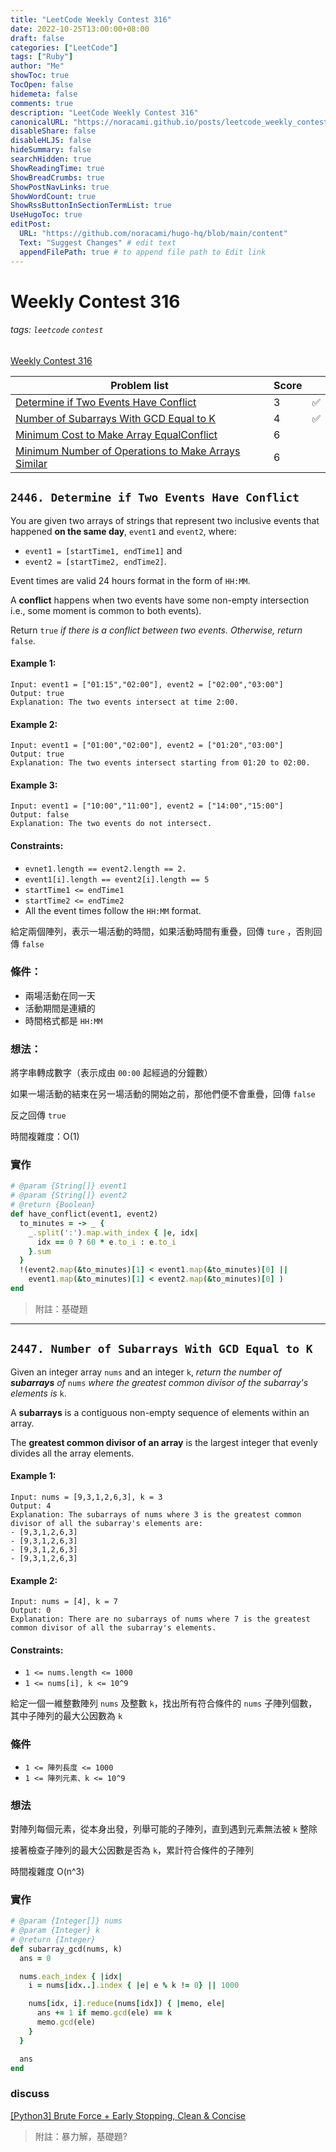 ```yaml
---
title: "LeetCode Weekly Contest 316"
date: 2022-10-25T13:00:00+08:00
draft: false
categories: ["LeetCode"]
tags: ["Ruby"]
author: "Me"
showToc: true
TocOpen: false
hidemeta: false
comments: true
description: "LeetCode Weekly Contest 316"
canonicalURL: "https://noracami.github.io/posts/leetcode_weekly_contest_316"
disableShare: false
disableHLJS: false
hideSummary: false
searchHidden: true
ShowReadingTime: true
ShowBreadCrumbs: true
ShowPostNavLinks: true
ShowWordCount: true
ShowRssButtonInSectionTermList: true
UseHugoToc: true
editPost:
  URL: "https://github.com/noracami/hugo-hq/blob/main/content"
  Text: "Suggest Changes" # edit text
  appendFilePath: true # to append file path to Edit link
---
```


# Weekly Contest 316

###### tags: `leetcode` `contest`

[Weekly Contest 316](https://leetcode.com/contest/weekly-contest-316/)

| Problem list                                                                                                                                                        | Score |     |
| ------------------------------------------------------------------------------------------------------------------------------------------------------------------- | ----- | --- |
| [Determine if Two Events Have Conflict](https://leetcode.com/contest/weekly-contest-316/problems/determine-if-two-events-have-conflict)                             | 3     | ✅  |
| [Number of Subarrays With GCD Equal to K](https://leetcode.com/contest/weekly-contest-316/problems/number-of-subarrays-with-gcd-equal-to-k)                         | 4     | ✅  |
| [Minimum Cost to Make Array EqualConflict](https://leetcode.com/contest/weekly-contest-316/problems/minimum-cost-to-make-array-equal)                               | 6     |
| [Minimum Number of Operations to Make Arrays Similar](https://leetcode.com/contest/weekly-contest-316/problems/minimum-number-of-operations-to-make-arrays-similar) | 6     |

## `2446. Determine if Two Events Have Conflict`

You are given two arrays of strings that represent two inclusive events that happened **on the same day**, `event1` and `event2`, where:

- `event1 = [startTime1, endTime1]` and
- `event2 = [startTime2, endTime2]`.

Event times are valid 24 hours format in the form of `HH:MM`.

A **conflict** happens when two events have some non-empty intersection i.e., some moment is common to both events).

Return `true` _if there is a conflict between two events. Otherwise, return_ `false`.

#### Example 1:

    Input: event1 = ["01:15","02:00"], event2 = ["02:00","03:00"]
    Output: true
    Explanation: The two events intersect at time 2:00.

#### Example 2:

    Input: event1 = ["01:00","02:00"], event2 = ["01:20","03:00"]
    Output: true
    Explanation: The two events intersect starting from 01:20 to 02:00.

#### Example 3:

    Input: event1 = ["10:00","11:00"], event2 = ["14:00","15:00"]
    Output: false
    Explanation: The two events do not intersect.

#### Constraints:

- `evnet1.length == event2.length == 2.`
- `event1[i].length == event2[i].length == 5`
- `startTime1 <= endTime1`
- `startTime2 <= endTime2`
- All the event times follow the `HH:MM` format.

給定兩個陣列，表示一場活動的時間，如果活動時間有重疊，回傳 `ture` ，否則回傳 `false`

### 條件：

- 兩場活動在同一天
- 活動期間是連續的
- 時間格式都是 `HH:MM`

### 想法：

將字串轉成數字（表示成由 `00:00` 起經過的分鐘數）

如果一場活動的結束在另一場活動的開始之前，那他們便不會重疊，回傳 `false`

反之回傳 `true`

時間複雜度：O(1)

### 實作

```ruby
# @param {String[]} event1
# @param {String[]} event2
# @return {Boolean}
def have_conflict(event1, event2)
  to_minutes = -> _ {
    _.split(':').map.with_index { |e, idx|
      idx == 0 ? 60 * e.to_i : e.to_i
    }.sum
  }
  !(event2.map(&to_minutes)[1] < event1.map(&to_minutes)[0] ||
    event1.map(&to_minutes)[1] < event2.map(&to_minutes)[0] )
end
```

> 附註：基礎題

---

## `2447. Number of Subarrays With GCD Equal to K`

Given an integer array `nums` and an integer `k`, _return the number of **subarrays** of_ `nums` _where the greatest common divisor of the subarray's elements is_ `k`.

A **subarrays** is a contiguous non-empty sequence of elements within an array.

The **greatest common divisor of an array** is the largest integer that evenly divides all the array elements.

#### Example 1:

    Input: nums = [9,3,1,2,6,3], k = 3
    Output: 4
    Explanation: The subarrays of nums where 3 is the greatest common divisor of all the subarray's elements are:
    - [9,3,1,2,6,3]
    - [9,3,1,2,6,3]
    - [9,3,1,2,6,3]
    - [9,3,1,2,6,3]

#### Example 2:

    Input: nums = [4], k = 7
    Output: 0
    Explanation: There are no subarrays of nums where 7 is the greatest common divisor of all the subarray's elements.

#### Constraints:

- `1 <= nums.length <= 1000`
- `1 <= nums[i], k <= 10^9`

給定一個一維整數陣列 `nums` 及整數 `k`，找出所有符合條件的 `nums` 子陣列個數，其中子陣列的最大公因數為 `k`

### 條件

- `1 <= 陣列長度 <= 1000`
- `1 <= 陣列元素、k <= 10^9`

### 想法

對陣列每個元素，從本身出發，列舉可能的子陣列，直到遇到元素無法被 `k` 整除

接著檢查子陣列的最大公因數是否為 `k`，累計符合條件的子陣列

時間複雜度 O(n^3)

### 實作

```ruby
# @param {Integer[]} nums
# @param {Integer} k
# @return {Integer}
def subarray_gcd(nums, k)
  ans = 0

  nums.each_index { |idx|
    i = nums[idx..].index { |e| e % k != 0} || 1000

    nums[idx, i].reduce(nums[idx]) { |memo, ele|
      ans += 1 if memo.gcd(ele) == k
      memo.gcd(ele)
    }
  }

  ans
end
```

### discuss

[[Python3] Brute Force + Early Stopping, Clean & Concise](https://leetcode.com/problems/number-of-subarrays-with-gcd-equal-to-k/discuss/2734224/)

> 附註：暴力解，基礎題?
